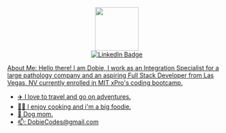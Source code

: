 <div id="header" align="center"> 
 <img src=https://media.giphy.com/media/XwBzLXzYq7ljHBXkHk/giphy.gif width="100"/>
  </div>
  
  <div id="badges" align="center">
  <a href="https://www.linkedin.com/in/dobie-estaris-072009172">
    <img src="https://img.shields.io/badge/LinkedIn-blue?style=for-the-badge&logo=linkedin&logoColor=white" alt="LinkedIn Badge"/>
</div>

About Me: 
Hello there! I am Dobie, I work as an Integration Specialist for a large pathology company and an aspiring Full Stack Developer from Las Vegas, NV currently enrolled in MIT xPro's coding bootcamp.
  
  - :airplane: I love to travel and go on adventures.
  - :woman_cook: I enjoy cooking and i'm a big foodie.
  - :paw_prints: Dog mom.
  - 📫: DobieCodes@gmail.com
